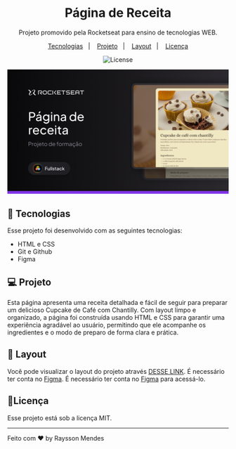 <h1 align="center"> Página de Receita </h1>

<p align="center">
Projeto promovido pela Rocketseat para ensino de tecnologias WEB.
</p>

<p align="center">
  <a href="#-tecnologias">Tecnologias</a>&nbsp;&nbsp;&nbsp;|&nbsp;&nbsp;&nbsp;
  <a href="#-projeto">Projeto</a>&nbsp;&nbsp;&nbsp;|&nbsp;&nbsp;&nbsp;
  <a href="#-layout">Layout</a>&nbsp;&nbsp;&nbsp;|&nbsp;&nbsp;&nbsp;
  <a href="#memo-licença">Licença</a>
</p>

<p align="center">
<img alt="License" src="https://img.shields.io/static/v1?label=license&message=MIT&color=49AA26&labelColor=000000">
<p>

<p align="center">
  <img alt="página de receita" src="./assets/Cover.png">
</p>


## 🚀 Tecnologias

Esse projeto foi desenvolvido com as seguintes tecnologias:

- HTML e CSS
- Git e Github
- Figma
## 💻 Projeto

Esta página apresenta uma receita detalhada e fácil de seguir para preparar um delicioso Cupcake de Café com Chantilly. Com layout limpo e organizado, a página foi construída usando HTML e CSS para garantir uma experiência agradável ao usuário, permitindo que ele acompanhe os ingredientes e o modo de preparo de forma clara e prática.

## 🔖 Layout

Você pode visualizar o layout do projeto através [DESSE LINK](https://www.figma.com/design/Mqv62gtaQGH0b5PA7S2yi9/P%C3%A1gina-de-receita-(Community)?m=auto&t=DlLcfk0hUAKlvLUP-6). É necessário ter conta no [Figma](https://figma.com). É necessário ter conta no [Figma](https://figma.com) para acessá-lo.

## 📝Licença



Esse projeto está sob a licença MIT.

---

Feito com ♥ by Raysson Mendes
